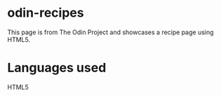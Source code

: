 # odin-recipes

This page is from The Odin Project and showcases a recipe page using HTML5.

# Languages used

HTML5
